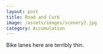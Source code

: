 ```yaml
---
layout: post
title: Road and Curb
image: /assets/images/scenery2.jpg
category: Accumulation
---
```

Bike lanes here are terribly thin.
